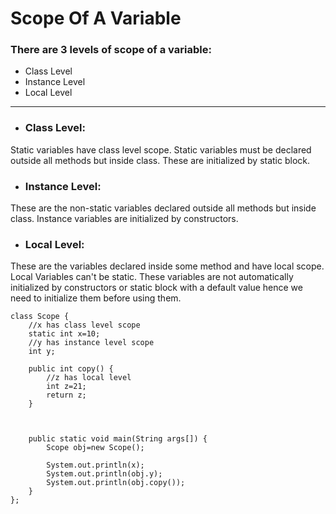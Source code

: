 # Scope Of A Variable


### There are 3 levels of scope of a variable: ###

- Class Level
- Instance Level
- Local Level

----

- ### Class Level: 
Static variables have class level scope.
Static variables must be declared outside all methods but inside class.
These are initialized by static block.

- ### Instance Level:
These are the non-static variables declared outside all methods but inside class.
Instance variables are initialized by constructors.

- ### Local Level:
These are the variables declared inside some method and have local scope.
Local Variables can't be static.
These variables are not automatically initialized by constructors or static block with a default value hence we need to initialize them before using them.

````
class Scope {
	//x has class level scope
	static int x=10;
	//y has instance level scope
	int y;
	
	public int copy() {
		//z has local level 
		int z=21;
		return z;
	}
	
	
	
	public static void main(String args[]) {
		Scope obj=new Scope();
		
		System.out.println(x);
		System.out.println(obj.y);
		System.out.println(obj.copy());
	}
};
````


